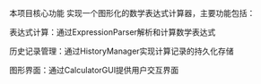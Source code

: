 本项目核心功能
实现一个图形化的数学表达式计算器，主要功能包括：

表达式计算：通过ExpressionParser解析和计算数学表达式

历史记录管理：通过HistoryManager实现计算记录的持久化存储

图形界面：通过CalculatorGUI提供用户交互界面
